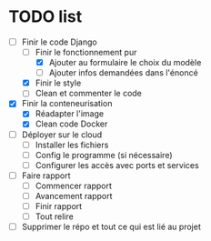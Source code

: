 # TODO list

- [ ] Finir le code Django
  - [ ] Finir le fonctionnement pur
    - [x] Ajouter au formulaire le choix du modèle
    - [ ] Ajouter infos demandées dans l'énoncé
  - [x] Finir le style
  - [ ] Clean et commenter le code

- [x] Finir la conteneurisation
  - [x] Réadapter l'image
  - [x] Clean code Docker
  
- [ ] Déployer sur le cloud
  - [ ] Installer les fichiers
  - [ ] Config le programme (si nécessaire)
  - [ ] Configurer les accès avec ports et services 

- [ ] Faire rapport
  - [ ] Commencer rapport
  - [ ] Avancement rapport
  - [ ] Finir rapport
  - [ ] Tout relire

- [ ] Supprimer le répo et tout ce qui est lié au projet 
